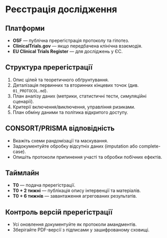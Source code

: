 # Реєстрація дослідження

## Платформи
- **OSF** — публічна пререгістрація протоколу та гіпотез.
- **ClinicalTrials.gov** — якщо передбачена клінічна взаємодія.
- **EU Clinical Trials Register** — для досліджень у ЄС.

## Структура пререгістрації
1. Опис цілей та теоретичного обґрунтування.
2. Деталізація первинних та вторинних кінцевих точок (див. `01_PROTOCOL.md`).
3. План аналізу даних (метрики, статистичні тести, симуляційні сценарії).
4. Критерії включення/виключення, управління ризиками.
5. План обміну даними та політика відкритого доступу.

## CONSORT/PRISMA відповідність
- Вкажіть схеми рандомізації та маскування.
- Задокументуйте обробку відсутніх даних (imputation або complete-case).
- Опишіть протоколи припинення участі та обробки побічних ефектів.

## Таймлайн
- **T0** — подача пререгістрації.
- **T0 + 2 тижні** — публікація опису інтервенції та матеріалів.
- **T0 + 6 тижнів** — завантаження агрегованих результатів.

## Контроль версій пререгістрації
- Усі оновлення документуйте як протоколи амандментів.
- Зберігайте PDF-версії з підписами у зашифрованому сховищі.
